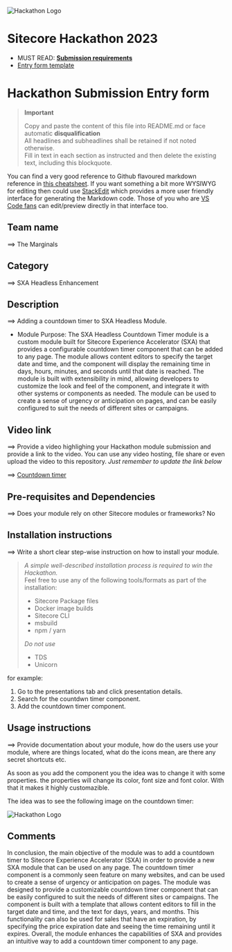 ![Hackathon Logo](docs/images/hackathon.png?raw=true "Hackathon Logo")
# Sitecore Hackathon 2023

- MUST READ: **[Submission requirements](SUBMISSION_REQUIREMENTS.md)**
- [Entry form template](ENTRYFORM.md)
  
# Hackathon Submission Entry form

> __Important__  
> 
> Copy and paste the content of this file into README.md or face automatic __disqualification__  
> All headlines and subheadlines shall be retained if not noted otherwise.  
> Fill in text in each section as instructed and then delete the existing text, including this blockquote.

You can find a very good reference to Github flavoured markdown reference in [this cheatsheet](https://github.com/adam-p/markdown-here/wiki/Markdown-Cheatsheet). If you want something a bit more WYSIWYG for editing then could use [StackEdit](https://stackedit.io/app) which provides a more user friendly interface for generating the Markdown code. Those of you who are [VS Code fans](https://code.visualstudio.com/docs/languages/markdown#_markdown-preview) can edit/preview directly in that interface too.

## Team name
⟹ The Marginals

## Category
⟹ SXA Headless Enhancement

## Description
⟹ Adding a countdown timer to SXA Headless Module.   

  - Module Purpose:
 The SXA Headless Countdown Timer module is a custom module built for Sitecore Experience Accelerator (SXA) that provides a configurable countdown timer component that can be added to any page. The module allows content editors to specify the target date and time, and the component will display the remaining time in days, hours, minutes, and seconds until that date is reached. The module is built with extensibility in mind, allowing developers to customize the look and feel of the component, and integrate it with other systems or components as needed. The module can be used to create a sense of urgency or anticipation on pages, and can be easily configured to suit the needs of different sites or campaigns.
  

## Video link
⟹ Provide a video highlighing your Hackathon module submission and provide a link to the video. You can use any video hosting, file share or even upload the video to this repository. _Just remember to update the link below_

⟹ [Countdown timer](https://youtu.be/Vnc83Q7UL9I)

## Pre-requisites and Dependencies

⟹ Does your module rely on other Sitecore modules or frameworks?
No

## Installation instructions
⟹ Write a short clear step-wise instruction on how to install your module.  

> _A simple well-described installation process is required to win the Hackathon._  
> Feel free to use any of the following tools/formats as part of the installation:
> - Sitecore Package files
> - Docker image builds
> - Sitecore CLI
> - msbuild
> - npm / yarn
> 
> _Do not use_
> - TDS
> - Unicorn
 
for example:

1. Go to the presentations tab and click presentation details.
2. Search for the countdwn timer component.
3. Add the countdown timer component.  

## Usage instructions
⟹ Provide documentation about your module, how do the users use your module, where are things located, what do the icons mean, are there any secret shortcuts etc.

As soon as you add the component you the idea was to change it with some properties. the properties will change its color, font size and font color. With that it makes it highly customazible. 


The idea was to see the following image on the countdown timer:

![Hackathon Logo](https://www.linkpicture.com/q/Sitecore-XSA-countdown-timer.png)

## Comments
In conclusion, the main objective of the module was to add a countdown timer to Sitecore Experience Accelerator (SXA) in order to provide a new SXA module that can be used on any page. The countdown timer component is a commonly seen feature on many websites, and can be used to create a sense of urgency or anticipation on pages. The module was designed to provide a customizable countdown timer component that can be easily configured to suit the needs of different sites or campaigns. The component is built with a template that allows content editors to fill in the target date and time, and the text for days, years, and months. This functionality can also be used for sales that have an expiration, by specifying the price expiration date and seeing the time remaining until it expires. Overall, the module enhances the capabilities of SXA and provides an intuitive way to add a countdown timer component to any page.
